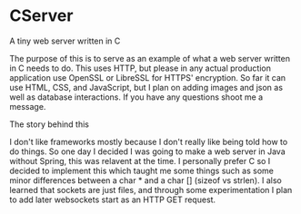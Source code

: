 # CServer
A tiny web server written in C

The purpose of this is to serve as an example of what a web server written in C needs to do. This uses HTTP, but please in any actual production application use OpenSSL or LibreSSL for HTTPS' encryption. So far it can use HTML, CSS, and JavaScript, but I plan on adding images and json as well as database interactions. If you have any questions shoot me a message.

The story behind this

I don't like frameworks mostly because I don't really like being told how to do things. So one day I decided I was going to make a web server in Java without Spring, this was relavent at the time. I personally prefer C so I decided to implement this which taught me some things such as some minor differences between a char * and a char [] (sizeof vs strlen). I also learned that sockets are just files, and through some experimentation I plan to add later websockets start as an HTTP GET request.

